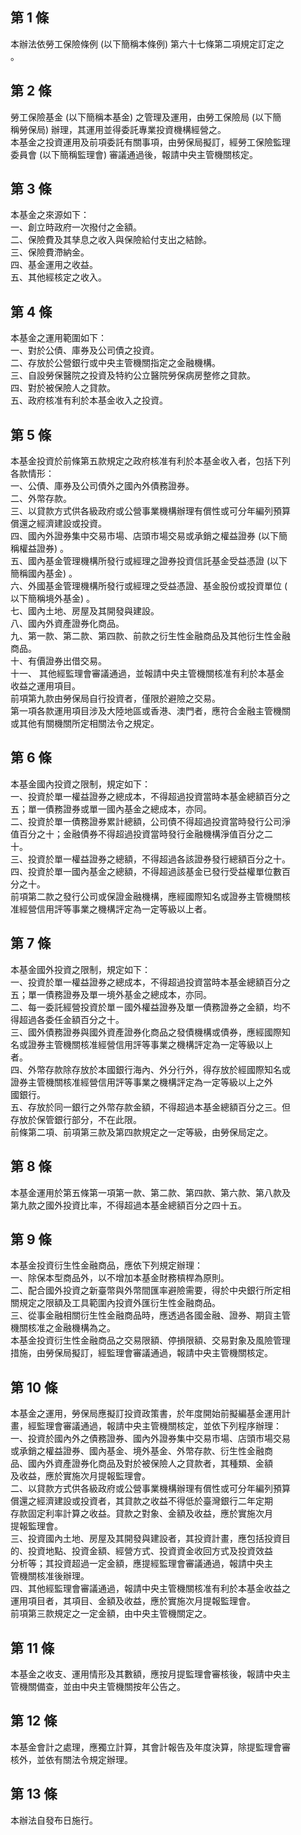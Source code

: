 第 1 條
-------
本辦法依勞工保險條例 (以下簡稱本條例) 第六十七條第二項規定訂定之  
。

第 2 條
-------
勞工保險基金 (以下簡稱本基金) 之管理及運用，由勞工保險局 (以下簡  
稱勞保局) 辦理，其運用並得委託專業投資機構經營之。  
本基金之投資運用及前項委託有關事項，由勞保局擬訂，經勞工保險監理  
委員會 (以下簡稱監理會) 審議通過後，報請中央主管機關核定。

第 3 條
-------
本基金之來源如下：  
一、創立時政府一次撥付之金額。  
二、保險費及其孳息之收入與保險給付支出之結餘。  
三、保險費滯納金。  
四、基金運用之收益。  
五、其他經核定之收入。

第 4 條
-------
本基金之運用範圍如下：  
一、對於公債、庫券及公司債之投資。  
二、存放於公營銀行或中央主管機關指定之金融機構。  
三、自設勞保醫院之投資及特約公立醫院勞保病房整修之貸款。  
四、對於被保險人之貸款。  
五、政府核准有利於本基金收入之投資。

第 5 條
-------
本基金投資於前條第五款規定之政府核准有利於本基金收入者，包括下列  
各款情形：  
一、公債、庫券及公司債外之國內外債務證券。  
二、外幣存款。  
三、以貸款方式供各級政府或公營事業機構辦理有償性或可分年編列預算  
    償還之經濟建設或投資。  
四、國內外證券集中交易市場、店頭市場交易或承銷之權益證券 (以下簡  
    稱權益證券) 。  
五、國內基金管理機構所發行或經理之證券投資信託基金受益憑證 (以下  
    簡稱國內基金) 。  
六、外國基金管理機構所發行或經理之受益憑證、基金股份或投資單位 (  
    以下簡稱境外基金) 。  
七、國內土地、房屋及其開發與建設。  
八、國內外資產證券化商品。  
九、第一款、第二款、第四款、前款之衍生性金融商品及其他衍生性金融  
    商品。  
十、有價證券出借交易。  
十一、 其他經監理會審議通過，並報請中央主管機關核准有利於本基金  
       收益之運用項目。  
前項第九款由勞保局自行投資者，僅限於避險之交易。  
第一項各款運用項目涉及大陸地區或香港、澳門者，應符合金融主管機關  
或其他有關機關所定相關法令之規定。

第 6 條
-------
本基金國內投資之限制，規定如下：  
一、投資於單一權益證券之總成本，不得超過投資當時本基金總額百分之  
    五；單一債務證券或單一國內基金之總成本，亦同。  
二、投資於單一債務證券累計總額，公司債不得超過投資當時發行公司淨  
    值百分之十；金融債券不得超過投資當時發行金融機構淨值百分之二  
    十。  
三、投資於單一權益證券之總額，不得超過各該證券發行總額百分之十。  
四、投資於單一國內基金之總額，不得超過該基金已發行受益權單位數百  
    分之十。  
前項第二款之發行公司或保證金融機構，應經國際知名或證券主管機關核  
准經營信用評等事業之機構評定為一定等級以上者。

第 7 條
-------
本基金國外投資之限制，規定如下：  
一、投資於單一權益證券之總成本，不得超過投資當時本基金總額百分之  
    五；單一債務證券及單一境外基金之總成本，亦同。  
二、每一委託經營投資於單ㄧ國外權益證券及單一債務證券之金額，均不  
    得超過各委任金額百分之十。  
三、國外債務證券與國外資產證券化商品之發債機構或債券，應經國際知  
    名或證券主管機關核准經營信用評等事業之機構評定為一定等級以上  
    者。  
四、外幣存款除存放於本國銀行海內、外分行外，得存放於經國際知名或  
    證券主管機關核准經營信用評等事業之機構評定為一定等級以上之外  
    國銀行。  
五、存放於同一銀行之外幣存款金額，不得超過本基金總額百分之三。但  
    存放於保管銀行部分，不在此限。  
前條第二項、前項第三款及第四款規定之一定等級，由勞保局定之。

第 8 條
-------
本基金運用於第五條第一項第一款、第二款、第四款、第六款、第八款及  
第九款之國外投資比率，不得超過本基金總額百分之四十五。

第 9 條
-------
本基金投資衍生性金融商品，應依下列規定辦理：  
一、除保本型商品外，以不增加本基金財務槓桿為原則。  
二、配合國外投資之新臺幣與外幣間匯率避險需要，得於中央銀行所定相  
    關規定之限額及工具範圍內投資外匯衍生性金融商品。  
三、從事金融相關衍生性金融商品時，應透過各國金融、證券、期貨主管  
    機關核准之金融機構為之。  
本基金投資衍生性金融商品之交易限額、停損限額、交易對象及風險管理  
措施，由勞保局擬訂，經監理會審議通過，報請中央主管機關核定。

第 10 條
--------
本基金之運用，勞保局應擬訂投資政策書，於年度開始前擬編基金運用計  
畫，經監理會審議通過，報請中央主管機關核定，並依下列程序辦理：  
一、投資於國內外之債務證券、國內外證券集中交易市場、店頭市場交易  
    或承銷之權益證券、國內基金、境外基金、外幣存款、衍生性金融商  
    品、國內外資產證券化商品及對於被保險人之貸款者，其種類、金額  
    及收益，應於實施次月提報監理會。  
二、以貸款方式供各級政府或公營事業機構辦理有償性或可分年編列預算  
    償還之經濟建設或投資者，其貸款之收益不得低於臺灣銀行二年定期  
    存款固定利率計算之收益。貸款之對象、金額及收益，應於實施次月  
    提報監理會。  
三、投資國內土地、房屋及其開發與建設者，其投資計畫，應包括投資目  
    的、投資地點、投資金額、經營方式、投資資金收回方式及投資效益  
    分析等；其投資超過一定金額，應提經監理會審議通過，報請中央主  
    管機關核准後辦理。  
四、其他經監理會審議通過，報請中央主管機關核准有利於本基金收益之  
    運用項目者，其項目、金額及收益，應於實施次月提報監理會。  
前項第三款規定之一定金額，由中央主管機關定之。

第 11 條
--------
本基金之收支、運用情形及其數額，應按月提監理會審核後，報請中央主  
管機關備查，並由中央主管機關按年公告之。

第 12 條
--------
本基金會計之處理，應獨立計算，其會計報告及年度決算，除提監理會審  
核外，並依有關法令規定辦理。

第 13 條
--------
本辦法自發布日施行。

